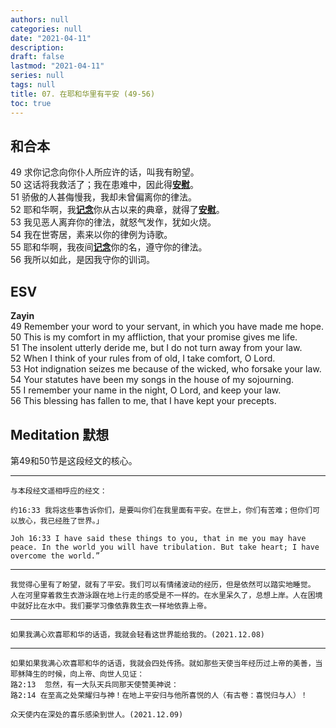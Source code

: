 ```yaml
---
authors: null
categories: null
date: "2021-04-11"
description: 
draft: false
lastmod: "2021-04-11"
series: null
tags: null
title: 07. 在耶和华里有平安 (49-56)
toc: true
---
```



<!--more-->
## 和合本

49  求你记念向你仆人所应许的话，叫我有盼望。  
50  这话将我救活了；我在患难中，因此得<span style="text-decoration:underline">**安慰**</span>。  
51  骄傲的人甚侮慢我，我却未曾偏离你的律法。  
52  耶和华啊，我<span style="text-decoration:underline">**记念**</span>你从古以来的典章，就得了<span style="text-decoration:underline">**安慰**</span>。  
53  我见恶人离弃你的律法，就怒气发作，犹如火烧。  
54  我在世寄居，素来以你的律例为诗歌。  
55  耶和华啊，我夜间<span style="text-decoration:underline">**记念**</span>你的名，遵守你的律法。  
56  我所以如此，是因我守你的训词。  



## ESV
**Zayin**  
49 Remember your word to your servant, in which you have made me hope.  
50 This is my comfort in my affliction, that your promise gives me life.  
51 The insolent utterly deride me, but I do not turn away from your law.  
52 When I think of your rules from of old, I take comfort, O Lord.  
53 Hot indignation seizes me because of the wicked, who forsake your law.  
54 Your statutes have been my songs in the house of my sojourning.  
55 I remember your name in the night, O Lord, and keep your law.  
56 This blessing has fallen to me, that I have kept your precepts.  



## Meditation 默想
第49和50节是这段经文的核心。  
____

    与本段经文遥相呼应的经文：  

    约16:33 我将这些事告诉你们，是要叫你们在我里面有平安。在世上，你们有苦难；但你们可以放心，我已经胜了世界。」  

    Joh 16:33 I have said these things to you, that in me you may have peace. In the world you will have tribulation. But take heart; I have overcome the world.”    

____
    我觉得心里有了盼望，就有了平安。我们可以有情绪波动的经历，但是依然可以踏实地睡觉。  
    人在河里穿着救生衣游泳跟在地上行走的感受是不一样的。在水里呆久了，总想上岸。人在困境中就好比在水中。我们要学习像依靠救生衣一样地依靠上帝。  

___
    如果我满心欢喜耶和华的话语，我就会轻看这世界能给我的。(2021.12.08)
    
___    
    如果如果我满心欢喜耶和华的话语，我就会四处传扬。就如那些天使当年经历过上帝的美善，当耶稣降生的时候，向上帝、向世人见证：
    路2:13  忽然，有一大队天兵同那天使赞美神说：
    路2:14 在至高之处荣耀归与神！在地上平安归与他所喜悦的人（有古卷：喜悦归与人）！

    众天使内在深处的喜乐感染到世人。(2021.12.09)
